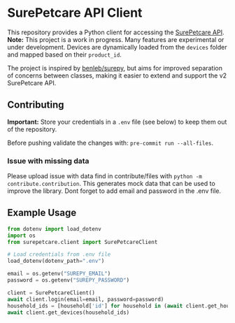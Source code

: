 # SurePetcare API Client

This repository provides a Python client for accessing the [SurePetcare API](https://app-api.beta.surehub.io/index.html?urls.primaryName=V1).  
**Note:** This project is a work in progress. Many features are experimental or under development. Devices are dynamically loaded from the `devices` folder and mapped based on their `product_id`.

The project is inspired by [benleb/surepy](https://github.com/benleb/surepy), but aims for improved separation of concerns between classes, making it easier to extend and support the v2 SurePetcare API.

## Contributing
**Important:** Store your credentials in a `.env` file (see below) to keep them out of the repository.

Before pushing validate the changes with: `pre-commit run --all-files`.

### Issue with missing data
Please upload issue with data find in contribute/files with `python -m contribute.contribution`. This generates mock data that can be used to improve the library. Dont forget to add email and password in the .env file.

## Example Usage

```python
from dotenv import load_dotenv
import os
from surepetcare.client import SurePetcareClient

# Load credentials from .env file
load_dotenv(dotenv_path=".env")

email = os.getenv("SUREPY_EMAIL")
password = os.getenv("SUREPY_PASSWORD")

client = SurePetcareClient()
await client.login(email=email, password=password)
household_ids = [household['id'] for household in (await client.get_households())]
await client.get_devices(household_ids)
```
